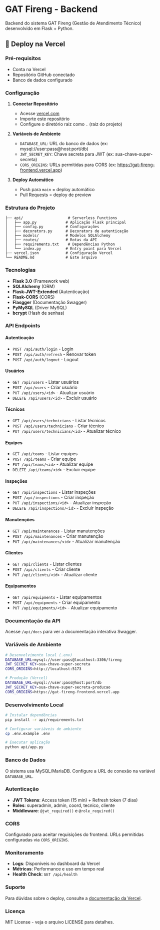 # GAT Fireng - Backend

Backend do sistema GAT Fireng (Gestão de Atendimento Técnico) desenvolvido em Flask + Python.

## 🚀 Deploy na Vercel

### Pré-requisitos
- Conta na Vercel
- Repositório GitHub conectado
- Banco de dados configurado

### Configuração

1. **Conectar Repositório**
   - Acesse [vercel.com](https://vercel.com)
   - Importe este repositório
   - Configure o diretório raiz como `.` (raiz do projeto)

2. **Variáveis de Ambiente**
   - `DATABASE_URL`: URL do banco de dados (ex: mysql://user:pass@host:port/db)
   - `JWT_SECRET_KEY`: Chave secreta para JWT (ex: sua-chave-super-secreta)
   - `CORS_ORIGINS`: URLs permitidas para CORS (ex: https://gat-fireng-frontend.vercel.app)

3. **Deploy Automático**
   - Push para `main` = deploy automático
   - Pull Requests = deploy de preview

### Estrutura do Projeto

```
├── api/                    # Serverless Functions
│   ├── app.py             # Aplicação Flask principal
│   ├── config.py          # Configurações
│   ├── decorators.py      # Decorators de autenticação
│   ├── models/            # Modelos SQLAlchemy
│   ├── routes/            # Rotas da API
│   ├── requirements.txt    # Dependências Python
│   └── index.py           # Entry point para Vercel
├── vercel.json            # Configuração Vercel
└── README.md              # Este arquivo
```

### Tecnologias

- **Flask 3.0** (Framework web)
- **SQLAlchemy** (ORM)
- **Flask-JWT-Extended** (Autenticação)
- **Flask-CORS** (CORS)
- **Flasgger** (Documentação Swagger)
- **PyMySQL** (Driver MySQL)
- **bcrypt** (Hash de senhas)

### API Endpoints

#### **Autenticação**
- `POST /api/auth/login` - Login
- `POST /api/auth/refresh` - Renovar token
- `POST /api/auth/logout` - Logout

#### **Usuários**
- `GET /api/users` - Listar usuários
- `POST /api/users` - Criar usuário
- `PUT /api/users/<id>` - Atualizar usuário
- `DELETE /api/users/<id>` - Excluir usuário

#### **Técnicos**
- `GET /api/users/technicians` - Listar técnicos
- `POST /api/users/technicians` - Criar técnico
- `PUT /api/users/technicians/<id>` - Atualizar técnico

#### **Equipes**
- `GET /api/teams` - Listar equipes
- `POST /api/teams` - Criar equipe
- `PUT /api/teams/<id>` - Atualizar equipe
- `DELETE /api/teams/<id>` - Excluir equipe

#### **Inspeções**
- `GET /api/inspections` - Listar inspeções
- `POST /api/inspections` - Criar inspeção
- `PUT /api/inspections/<id>` - Atualizar inspeção
- `DELETE /api/inspections/<id>` - Excluir inspeção

#### **Manutenções**
- `GET /api/maintenances` - Listar manutenções
- `POST /api/maintenances` - Criar manutenção
- `PUT /api/maintenances/<id>` - Atualizar manutenção

#### **Clientes**
- `GET /api/clients` - Listar clientes
- `POST /api/clients` - Criar cliente
- `PUT /api/clients/<id>` - Atualizar cliente

#### **Equipamentos**
- `GET /api/equipments` - Listar equipamentos
- `POST /api/equipments` - Criar equipamento
- `PUT /api/equipments/<id>` - Atualizar equipamento

### Documentação da API

Acesse `/api/docs` para ver a documentação interativa Swagger.

### Variáveis de Ambiente

```bash
# Desenvolvimento local (.env)
DATABASE_URL=mysql://user:pass@localhost:3306/fireng
JWT_SECRET_KEY=sua-chave-super-secreta
CORS_ORIGINS=http://localhost:5173

# Produção (Vercel)
DATABASE_URL=mysql://user:pass@host:port/db
JWT_SECRET_KEY=sua-chave-super-secreta-producao
CORS_ORIGINS=https://gat-fireng-frontend.vercel.app
```

### Desenvolvimento Local

```bash
# Instalar dependências
pip install -r api/requirements.txt

# Configurar variáveis de ambiente
cp .env.example .env

# Executar aplicação
python api/app.py
```

### Banco de Dados

O sistema usa MySQL/MariaDB. Configure a URL de conexão na variável `DATABASE_URL`.

### Autenticação

- **JWT Tokens**: Access token (15 min) + Refresh token (7 dias)
- **Roles**: superadmin, admin, coord, tecnico, cliente
- **Middleware**: `@jwt_required()` e `@role_required()`

### CORS

Configurado para aceitar requisições do frontend. URLs permitidas configuradas via `CORS_ORIGINS`.

### Monitoramento

- **Logs**: Disponíveis no dashboard da Vercel
- **Métricas**: Performance e uso em tempo real
- **Health Check**: `GET /api/health`

### Suporte

Para dúvidas sobre o deploy, consulte a [documentação da Vercel](https://vercel.com/docs).

### Licença

MIT License - veja o arquivo LICENSE para detalhes.